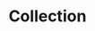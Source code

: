 ---
title: "Collection"
image: "beforeigrewup10-scaled.png"
style:
    background: "#8ea885"
    color: "#fff"
---